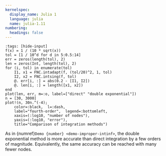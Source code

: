 ```yaml
---
kernelspec:
  display_name: Julia 1
  language: julia
  name: julia-1.11
numbering:
  headings: false
---
```


```{code-cell}
:tags: [hide-input]
f(x) = 1 / (10 * sqrt(x))
tol = [1 / 10^d for d in 5:0.5:14]
err = zeros(length(tol), 2)
len = zeros(Int, length(tol), 2)
for (i, tol) in enumerate(tol)
    I1, x1 = FNC.intadapt(f, (tol/20)^2, 1, tol)
    I2, x2 = FNC.intsing(f, tol)
    @. err[i, :] = abs(0.2 - [I1, I2])
    @. len[i, :] = length([x1, x2])
end
plot(len, err, m=:o, label=["direct" "double exponential"])
n = [30, 3000]
plot!(n, 30n.^(-4);
    color=:black,  l=:dash,
    label="fourth-order",  legend=:bottomleft,
    xaxis=(:log10, "number of nodes"),
    yaxis=(:log10, "error"),
    title="Comparison of integration methods")
```

As in {numref}`Demo {number} <demo-improper-intinf>`, the double exponential method is more accurate than direct integration by a few orders of magnitude. Equivalently, the same accuracy can be reached with many fewer nodes.
